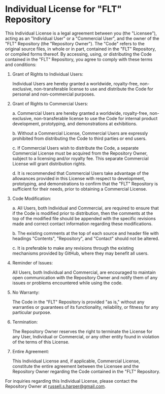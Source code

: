 # Individual License for "FLT" Repository

This Individual License is a legal agreement between you (the "Licensee"), acting as an "Individual User" or a "Commercial User", and the owner of the "FLT" Repository (the "Repository Owner"). The "Code" refers to the original source files, in whole or in part, contained in the "FLT" Repository, or compiled forms thereof. By accessing, using, or distributing the Code contained in the "FLT" Repository, you agree to comply with these terms and conditions:

1. Grant of Rights to Individual Users:

    Individual Users are hereby granted a worldwide, royalty-free, non-exclusive, non-transferable license to use and distribute the Code for personal and non-commercial purposes.

2. Grant of Rights to Commercial Users:

    a. Commercial Users are hereby granted a worldwide, royalty-free, non-exclusive, non-transferable license to use the Code for internal product development, prototyping, and demonstrations at exhibitions.

    b. Without a Commercial License, Commercial Users are expressly prohibited from distributing the Code to third parties or end users.

    c. If Commercial Users wish to distribute the Code, a separate Commercial License must be acquired from the Repository Owner, subject to a licensing and/or royalty fee. This separate Commercial License will grant distribution rights.

    d. It is recommended that Commercial Users take advantage of the allowances provided in this License with respect to development, prototyping, and demonstrations to confirm that the "FLT" Repository is sufficient for their needs, prior to obtaining a Commercial License.

3. Code Modification:

    a. All Users, both Individual and Commercial, are required to ensure that if the Code is modified prior to distribution, then the comments at the top of the modified file should be appended with the specific revisions made and correct contact information regarding these modifications.

    b. The existing comments at the top of each source and header file with headings "Contents", "Repository", and "Contact" should not be altered.

    c. It is preferable to make any revisions through the existing mechanisms provided by GitHub, where they may benefit all users.

4. Reminder of Issues:

    All Users, both Individual and Commercial, are encouraged to maintain open communication with the Repository Owner and notify them of any issues or problems encountered while using the code.

5. No Warranty:

    The Code in the "FLT" Repository is provided "as is," without any warranties or guarantees of its functionality, reliability, or fitness for any particular purpose.

6. Termination:

    The Repository Owner reserves the right to terminate the License for any User, Individual or Commercial, or any other entity found in violation of the terms of this License.

7. Entire Agreement:

    This Individual License and, if applicable, Commercial License, constitute the entire agreement between the Licensee and the Repository Owner regarding the Code contained in the "FLT" Repository.

For inquiries regarding this Individual License, please contact the Repository Owner at russell.s.harper@gmail.com.
